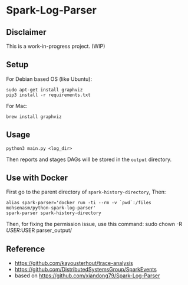 # Spark-Log-Parser

## Disclaimer

This is a work-in-progress project. (WIP)

## Setup

For Debian based OS (like Ubuntu):
```
sudo apt-get install graphviz
pip3 install -r requirements.txt
```

For Mac:
```
brew install graphviz
```

## Usage

```
python3 main.py <log_dir>
```
Then reports and stages DAGs will be stored in the `output` directory.

## Use with Docker

First go to the parent directory of `spark-history-directory`, Then:

```
alias spark-parser='docker run -ti --rm -v `pwd`:/files mohsenasm/python-spark-log-parser'
spark-parser spark-history-directory
```

Then, for fixing the permission issue, use this command:
    sudo chown -R $USER:$USER parser_output/

## Reference
- https://github.com/kayousterhout/trace-analysis
- https://github.com/DistributedSystemsGroup/SparkEvents
- based on https://github.com/xiandong79/Spark-Log-Parser
